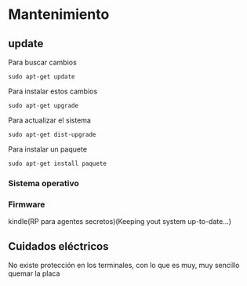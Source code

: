 # Mantenimiento

## update

Para buscar cambios

	sudo apt-get update

Para instalar estos cambios

	sudo apt-get upgrade

Para actualizar el sistema
	
	sudo apt-get dist-upgrade

Para instalar un paquete

	sudo apt-get install paquete

### Sistema operativo

### Firmware

kindle(RP para agentes secretos)(Keeping yout system up-to-date...)


## Cuidados eléctricos

No existe protección en los terminales, con lo que es muy, muy sencillo quemar la placa
